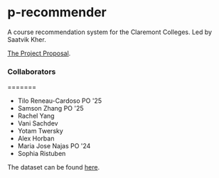 # p-recommender
A course recommendation system for the Claremont Colleges. Led by Saatvik Kher.

[The Project Proposal](https://docs.google.com/document/d/1WH6Yi6u8a3c_GAeRdc3mlEMIYcwPYOTKg044vfyWZx4/edit?usp=sharing).

### Collaborators

=======
- Tilo Reneau-Cardoso PO '25
- Samson Zhang PO '25
- Rachel Yang
- Vani Sachdev
- Yotam Twersky
- Alex Horban
- Maria Jose Najas PO '24
- Sophia Ristuben

The dataset can be found [here](https://raw.githubusercontent.com/MuddCreates/hyperschedule-api-go/master/sample/20211109-2230utc/course_1.csv).
